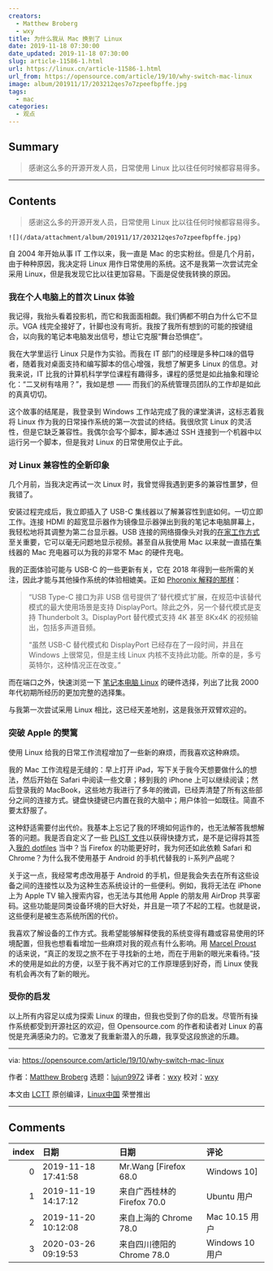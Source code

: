 ```yaml
---
creators:
  - Matthew Broberg
  - wxy
title: 为什么我从 Mac 换到了 Linux
date: 2019-11-18 07:30:00
date_updated: 2019-11-18 07:30:00
slug: article-11586-1.html
url: https://linux.cn/article-11586-1.html
url_from: https://opensource.com/article/19/10/why-switch-mac-linux
image: album/201911/17/203212qes7o7zpeefbpffe.jpg
tags:
  - mac
categories:
  - 观点
---
```


## Summary

> 感谢这么多的开源开发人员，日常使用 Linux 比以往任何时候都容易得多。

***

<!-- more -->

## Contents

> 
> 感谢这么多的开源开发人员，日常使用 Linux 比以往任何时候都容易得多。
> 
> 
> 

`![](/data/attachment/album/201911/17/203212qes7o7zpeefbpffe.jpg)`

自 2004 年开始从事 IT 工作以来，我一直是 Mac 的忠实粉丝。但是几个月前，由于种种原因，我决定将 Linux 用作日常使用的系统。这不是我第一次尝试完全采用 Linux，但是我发现它比以往更加容易。下面是促使我转换的原因。

### 我在个人电脑上的首次 Linux 体验

我记得，我抬头看着投影机，而它和我面面相觑。我们俩都不明白为什么它不显示。VGA 线完全接好了，针脚也没有弯折。我按了我所有想到的可能的按键组合，以向我的笔记本电脑发出信号，想让它克服“舞台恐惧症”。

我在大学里运行 Linux 只是作为实验。而我在 IT 部门的经理是多种口味的倡导者，随着我对桌面支持和编写脚本的信心增强，我想了解更多 Linux 的信息。对我来说，IT 比我的计算机科学学位课程有趣得多，课程的感觉是如此抽象和理论化：“二叉树有啥用？”，我如是想 —— 而我们的系统管理员团队的工作却是如此的真真切切。

这个故事的结尾是，我登录到 Windows 工作站完成了我的课堂演讲，这标志着我将 Linux 作为我的日常操作系统的第一次尝试的终结。我很欣赏 Linux 的灵活性，但是它缺乏兼容性。我偶尔会写个脚本，脚本通过 SSH 连接到一个机器中以运行另一个脚本，但是我对 Linux 的日常使用仅止于此。

### 对 Linux 兼容性的全新印象

几个月前，当我决定再试一次 Linux 时，我曾觉得我遇到更多的兼容性噩梦，但我错了。

安装过程完成后，我立即插入了 USB-C 集线器以了解兼容性到底如何。一切立即工作。连接 HDMI 的超宽显示器作为镜像显示器弹出到我的笔记本电脑屏幕上，我轻松地将其调整为第二台显示器。USB 连接的网络摄像头对我的[在家工作方式](https://opensource.com/article/19/8/rules-remote-work-sanity)至关重要，它可以毫无问题地显示视频。甚至自从我使用 Mac 以来就一直插在集线器的 Mac 充电器可以为我的非常不 Mac 的硬件充电。

我的正面体验可能与 USB-C 的一些更新有关，它在 2018 年得到一些所需的关注，因此才能与其他操作系统的体验相媲美。正如 [Phoronix 解释的那样](https://www.phoronix.com/scan.php?page=news_item&px=Linux-USB-Type-C-Port-DP-Driver)：

> 
> “USB Type-C 接口为非 USB 信号提供了‘替代模式’扩展，在规范中该替代模式的最大使用场景是支持 DisplayPort。除此之外，另一个替代模式是支持 Thunderbolt 3。DisplayPort 替代模式支持 4K 甚至 8Kx4K 的视频输出，包括多声道音频。
> 
> 
> “虽然 USB-C 替代模式和 DisplayPort 已经存在了一段时间，并且在 Windows 上很常见，但是主线 Linux 内核不支持此功能。所幸的是，多亏英特尔，这种情况正在改变。”
> 
> 
> 

而在端口之外，快速浏览一下 [笔记本电脑 Linux](https://www.linux-laptop.net/) 的硬件选择，列出了比我 2000 年代初期所经历的更加完整的选择集。

与我第一次尝试采用 Linux 相比，这已经天差地别，这是我张开双臂欢迎的。

### 突破 Apple 的樊篱

使用 Linux 给我的日常工作流程增加了一些新的麻烦，而我喜欢这种麻烦。

我的 Mac 工作流程是无缝的：早上打开 iPad，写下关于我今天想要做什么的想法，然后开始在 Safari 中阅读一些文章；移到我的 iPhone 上可以继续阅读；然后登录我的 MacBook，这些地方我进行了多年的微调，已经弄清楚了所有这些部分之间的连接方式。键盘快捷键已内置在我的大脑中；用户体验一如既往。简直不要太舒服了。

这种舒适需要付出代价。我基本上忘记了我的环境如何运作的，也无法解答我想解答的问题。我是否自定义了一些 [PLIST 文件](https://fileinfo.com/extension/plist)以获得快捷方式，是不是记得将其签入[我的 dotfiles](https://opensource.com/article/19/3/move-your-dotfiles-version-control) 当中？当 Firefox 的功能更好时，我为何还如此依赖 Safari 和 Chrome？为什么我不使用基于 Android 的手机代替我的 i-系列产品呢？

关于这一点，我经常考虑改用基于 Android 的手机，但是我会失去在所有这些设备之间的连接性以及为这种生态系统设计的一些便利。例如，我将无法在 iPhone 上为 Apple TV 输入搜索内容，也无法与其他用 Apple 的朋友用 AirDrop 共享密码。这些功能是同类设备环境的巨大好处，并且是一项了不起的工程。也就是说，这些便利是被生态系统所困的代价。

我喜欢了解设备的工作方式。我希望能够解释使我的系统变得有趣或容易使用的环境配置，但我也想看看增加一些麻烦对我的观点有什么影响。用 [Marcel Proust](https://www.age-of-the-sage.org/quotations/proust_having_seeing_with_new_eyes.html) 的话来说，“真正的发现之旅不在于寻找新的土地，而在于用新的眼光来看待。”技术的使用是如此的方便，以至于我不再对它的工作原理感到好奇，而 Linux 使我有机会再次有了新的眼光。

### 受你的启发

以上所有内容足以成为探索 Linux 的理由，但我也受到了你的启发。尽管所有操作系统都受到开源社区的欢迎，但 Opensource.com 的作者和读者对 Linux 的喜悦是充满感染力的。它激发了我重新潜入的乐趣，我享受这段旅途的乐趣。

---

via: <https://opensource.com/article/19/10/why-switch-mac-linux>

作者：[Matthew Broberg](https://opensource.com/users/mbbroberg) 选题：[lujun9972](https://github.com/lujun9972) 译者：[wxy](https://github.com/wxy) 校对：[wxy](https://github.com/wxy)

本文由 [LCTT](https://github.com/LCTT/TranslateProject) 原创编译，[Linux中国](https://linux.cn/) 荣誉推出

***

## Comments

|   index | 日期                | 日期                                       | 评论                                                |
|--------:|:--------------------|:-------------------------------------------|:----------------------------------------------------|
|       0 | 2019-11-18 17:41:58 | Mr.Wang [Firefox 68.0|Windows 10]          | linux可以用了——是这个意思吧？                       |
|       1 | 2019-11-19 14:17:12 | 来自广西桂林的 Firefox 70.0|Ubuntu 用户    | 好，现在请译者wxy谈谈日常使用Mac而不是Linux的体验： |
|       2 | 2019-11-20 10:12:08 | 来自上海的 Chrome 78.0|Mac 10.15 用户      | 讲真的，说了跟没说一样                              |
|       3 | 2020-03-26 09:19:53 | 来自四川德阳的 Chrome 78.0|Windows 10 用户 | 戛然而止，极具文学价值                              |
